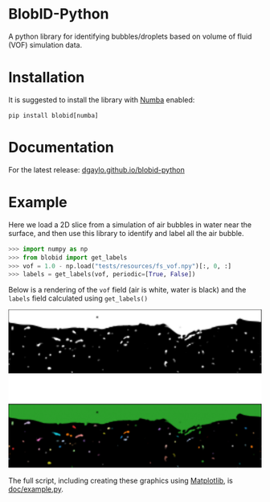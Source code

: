 # BlobID-Python

A python library for identifying bubbles/droplets based on volume of fluid (VOF) simulation data.

# Installation

It is suggested to install the library with [Numba](https://numba.pydata.org/) enabled:
```
pip install blobid[numba]
```

# Documentation

For the latest release: [dgaylo.github.io/blobid-python](https://dgaylo.github.io/blobid-python)

# Example

Here we load a 2D slice from a simulation of air bubbles in water near the surface, 
and then use this library to identify and label all the air bubble.
```Python Console
>>> import numpy as np
>>> from blobid import get_labels
>>> vof = 1.0 - np.load("tests/resources/fs_vof.npy")[:, 0, :]
>>> labels = get_labels(vof, periodic=[True, False])
```

Below is a rendering of the `vof` field (air is white, water is black) and the `labels` field calculated using `get_labels()`

![vof and label field](doc/example.svg)

The full script, including creating these graphics using [Matplotlib](https://matplotlib.org/), is [doc/example.py](doc/example.py).

